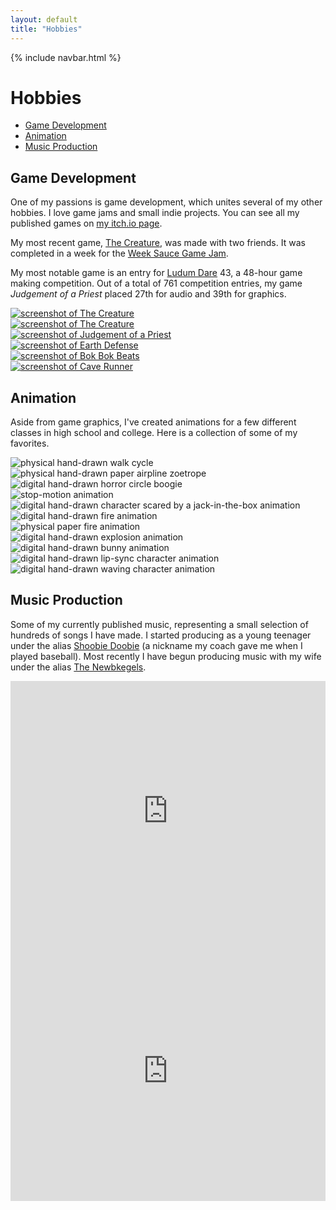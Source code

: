 ```yaml
---
layout: default
title: "Hobbies"
---
```


{% include navbar.html %}

# Hobbies

- [Game Development](#game-development)
- [Animation](#animation)
- [Music Production](#music-production)

## Game Development

One of my passions is game development, which unites several of my other hobbies. I love game jams and small indie projects. You can see all my published games on [my itch.io page](https://supergobo.itch.io/).

My most recent game, [The Creature](https://supergobo.itch.io/the-creature), was made with two friends. It was completed in a week for the [Week Sauce Game Jam](https://itch.io/jam/weeksauce-3).

My most notable game is an entry for [Ludum Dare](https://ldjam.com/) 43, a 48-hour game making competition. Out of a total of 761 competition entries, my game _Judgement of a Priest_ placed 27th for audio and 39th for graphics.

<div class="row align-items-center">
  <div class="col-6 col-sm-4">
    <a href="https://supergobo.itch.io/the-creature" target="_blank">
      <img src="{{ site.baseurl }}/assets/images/games/creature-1.png" alt="screenshot of The Creature"/>
    </a>
  </div>
  <div class="col-6 col-sm-4">
    <a href="https://supergobo.itch.io/the-creature" target="_blank">
      <img src="{{ site.baseurl }}/assets/images/games/creature-2.png" alt="screenshot of The Creature"/>
    </a>
  </div>
  <div class="col-6 col-sm-4">
    <a href="https://supergobo.itch.io/judgement-of-a-priest?secret=y8iE62XuowSe3dRCjaB3YANzE8" target="_blank">
      <img src="{{ site.baseurl }}/assets/images/games/priest-1.jpg" alt="screenshot of Judgement of a Priest"/>
    </a>
  </div>
  <div class="col-6 col-sm-4">
    <a href="https://supergobo.itch.io/earth-defense" target="_blank">
      <img src="{{ site.baseurl }}/assets/images/games/ED.png" alt="screenshot of Earth Defense"/>
    </a>
  </div>
  <div class="col-6 col-sm-4">
    <a href="https://supergobo.itch.io/bok-bok-beats" target="_blank">
      <img src="{{ site.baseurl }}/assets/images/games/BBB.png" alt="screenshot of Bok Bok Beats"/>
    </a>
  </div>
  <div class="col-6 col-sm-4">
    <a href="https://supergobo.itch.io/cave-runner" target="_blank">
      <img src="{{ site.baseurl }}/assets/images/games/CR.png" alt="screenshot of Cave Runner"/>
    </a>
  </div>
</div>

## Animation

Aside from game graphics, I've created animations for a few different classes in high school and college. Here is a collection of some of my favorites.

<!-- GIFs made with https://ezgif.com/ -->

<div class="row align-items-center">
  <div class="col-4 mb-3">
    <img src="{{ site.baseurl }}/assets/images/animations/walk-cycle.gif" alt="physical hand-drawn walk cycle">
  </div>
  <div class="col-4 mb-3">
    <img src="{{ site.baseurl }}/assets/images/animations/zoetrope.gif" alt="physical hand-drawn paper airpline zoetrope">
  </div>
  <div class="col-4 mb-3">
    <img src="{{ site.baseurl }}/assets/images/animations/circle-boogie.gif" alt="digital hand-drawn horror circle boogie">
  </div>
</div>

<div class="row align-items-center">
  <div class="col-12 col-md-5 mb-3">
    <img src="{{ site.baseurl }}/assets/images/animations/six-ft-apart.gif" alt="stop-motion animation">
  </div>
  <div class="col-12 col-md-7 mb-3">
    <img src="{{ site.baseurl }}/assets/images/animations/jack-in-the-box.gif" alt="digital hand-drawn character scared by a jack-in-the-box animation">
  </div>
</div>

<div class="row align-items-center">
  <div class="col-4 col-md-2 mb-3">
    <img src="{{ site.baseurl }}/assets/images/animations/fire.gif" alt="digital hand-drawn fire animation">
  </div>
  <div class="col-8 col-md-4 mb-3">
    <img src="{{ site.baseurl }}/assets/images/animations/fire-paper.gif" alt="physical paper fire animation">
  </div>
  <div class="col-12 col-md-6 mb-3">
    <img src="{{ site.baseurl }}/assets/images/animations/explosion.gif" alt="digital hand-drawn explosion animation">
  </div>
</div>

<div class="row align-items-center">
  <div class="col-7 col-md-4 mb-3">
    <img src="{{ site.baseurl }}/assets/images/animations/bunny.gif" alt="digital hand-drawn bunny animation">
  </div>
  <div class="col-5 col-md-4 mb-3">
    <img src="{{ site.baseurl }}/assets/images/animations/monty-python.gif" alt="digital hand-drawn lip-sync character animation">
  </div>
  <div class="col-12 col-md-4 mb-3">
    <img src="{{ site.baseurl }}/assets/images/animations/wave.gif" alt="digital hand-drawn waving character animation">
  </div>
</div>

## Music Production

Some of my currently published music, representing a small selection of hundreds of songs I have made. I started producing as a young teenager under the alias [Shoobie Doobie](https://open.spotify.com/embed/artist/6YrSdl1dy1dDxZETIxW7n5) (a nickname my coach gave me when I played baseball). Most recently I have begun producing music with my wife under the alias [The Newbkegels](https://thenewbkegels.bandcamp.com).

<div class="row">
  <div class="col-sm-6">
    <iframe id="shoobie" src="https://open.spotify.com/embed/artist/6YrSdl1dy1dDxZETIxW7n5" allowtransparency="true" allow="encrypted-media" style="border: 0; width: 100%; height: 26rem;"></iframe>
  </div>
  <div class="col-sm-6">
    <iframe id="newbkegels" src="https://bandcamp.com/EmbeddedPlayer/track=1706869695/size=large/bgcol=ffffff/linkcol=0687f5/tracklist=false/transparent=true/" seamless style="border: 0; width: 100%; height: 26rem;"><a href="https://thenewbkegels.bandcamp.com/track/come-thou-fount">Come Thou Fount by The Newbkegels</a></iframe>
  </div>
</div>
